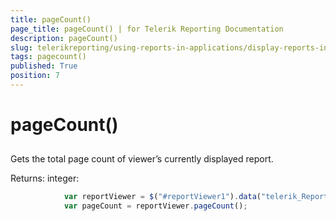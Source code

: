 ```yaml
---
title: pageCount()
page_title: pageCount() | for Telerik Reporting Documentation
description: pageCount()
slug: telerikreporting/using-reports-in-applications/display-reports-in-applications/web-application/html5-report-viewer/api-reference/reportviewer/methods/pagecount()
tags: pagecount()
published: True
position: 7
---
```


# pageCount()



## 

Gets the total page count of viewer’s currently displayed report.
        

Returns: integer:
        

	
````js
            var reportViewer = $("#reportViewer1").data("telerik_ReportViewer");
            var pageCount = reportViewer.pageCount();
          
````


